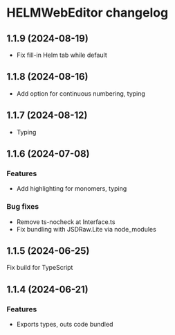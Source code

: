 # HELMWebEditor changelog

## 1.1.9 (2024-08-19)

* Fix fill-in Helm tab while default

## 1.1.8 (2024-08-16)

* Add option for continuous numbering, typing

## 1.1.7 (2024-08-12)

* Typing

## 1.1.6 (2024-07-08)

### Features

* Add highlighting for monomers, typing

### Bug fixes

* Remove ts-nocheck at Interface.ts
* Fix bundling with JSDRaw.Lite via node_modules

## 1.1.5 (2024-06-25)

Fix build for TypeScript

## 1.1.4 (2024-06-21)

### Features

* Exports types, outs code bundled
